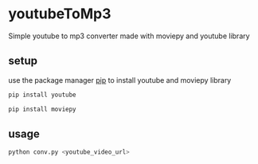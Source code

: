 # youtubeToMp3
Simple youtube to mp3 converter made with moviepy and youtube library

## setup
use the package manager [pip](https://pip.pypa.io/en/stable/) to install youtube and moviepy library
```bash
pip install youtube
```
```bash
pip install moviepy
```

## usage
```bash
python conv.py <youtube_video_url>
```
